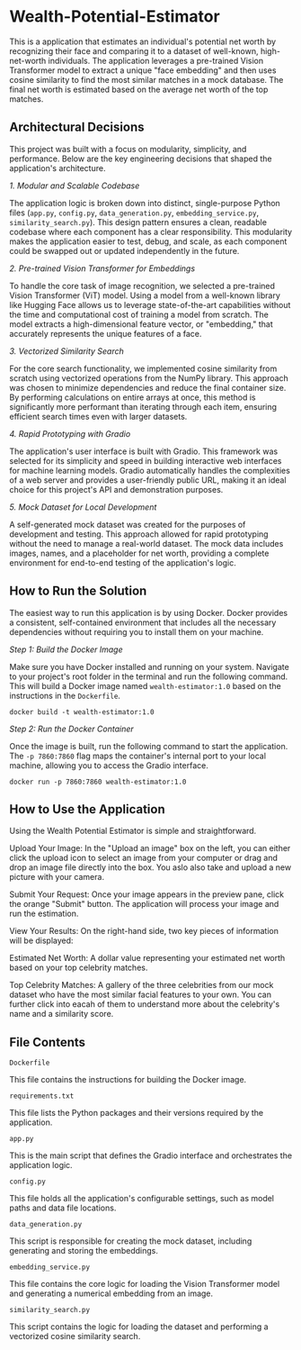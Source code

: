 # Wealth-Potential-Estimator


This is a application that estimates an individual's potential net worth by recognizing their face and comparing it to a dataset of well-known, high-net-worth individuals. The application leverages a pre-trained Vision Transformer model to extract a unique "face embedding" and then uses cosine similarity to find the most similar matches in a mock database. The final net worth is estimated based on the average net worth of the top matches.

## Architectural Decisions


This project was built with a focus on modularity, simplicity, and performance. Below are the key engineering decisions that shaped the application's architecture.


*1. Modular and Scalable Codebase*


The application logic is broken down into distinct, single-purpose Python files (```app.py```, ```config.py```, ```data_generation.py```, ```embedding_service.py```, ```similarity_search.py```). This design pattern ensures a clean, readable codebase where each component has a clear responsibility. This modularity makes the application easier to test, debug, and scale, as each component could be swapped out or updated independently in the future.


*2. Pre-trained Vision Transformer for Embeddings*


To handle the core task of image recognition, we selected a pre-trained Vision Transformer (ViT) model. Using a model from a well-known library like Hugging Face allows us to leverage state-of-the-art capabilities without the time and computational cost of training a model from scratch. The model extracts a high-dimensional feature vector, or "embedding," that accurately represents the unique features of a face.


*3. Vectorized Similarity Search*


For the core search functionality, we implemented cosine similarity from scratch using vectorized operations from the NumPy library. This approach was chosen to minimize dependencies and reduce the final container size. By performing calculations on entire arrays at once, this method is significantly more performant than iterating through each item, ensuring efficient search times even with larger datasets.


*4. Rapid Prototyping with Gradio*


The application's user interface is built with Gradio. This framework was selected for its simplicity and speed in building interactive web interfaces for machine learning models. Gradio automatically handles the complexities of a web server and provides a user-friendly public URL, making it an ideal choice for this project's API and demonstration purposes.


*5. Mock Dataset for Local Development*


A self-generated mock dataset was created for the purposes of development and testing. This approach allowed for rapid prototyping without the need to manage a real-world dataset. The mock data includes images, names, and a placeholder for net worth, providing a complete environment for end-to-end testing of the application's logic.


## How to Run the Solution


The easiest way to run this application is by using Docker. Docker provides a consistent, self-contained environment that includes all the necessary dependencies without requiring you to install them on your machine.


*Step 1: Build the Docker Image*

Make sure you have Docker installed and running on your system. Navigate to your project's root folder in the terminal and run the following command. This will build a Docker image named ```wealth-estimator:1.0``` based on the instructions in the ```Dockerfile```.

```docker build -t wealth-estimator:1.0```

*Step 2: Run the Docker Container*

Once the image is built, run the following command to start the application. The ```-p 7860:7860``` flag maps the container's internal port to your local machine, allowing you to access the Gradio interface.

```docker run -p 7860:7860 wealth-estimator:1.0```

## How to Use the Application

Using the Wealth Potential Estimator is simple and straightforward.

Upload Your Image: In the "Upload an image" box on the left, you can either click the upload icon to select an image from your computer or drag and drop an image file directly into the box. You aslo also take and upload a new picture with your camera. 

Submit Your Request: Once your image appears in the preview pane, click the orange "Submit" button. The application will process your image and run the estimation.

View Your Results: On the right-hand side, two key pieces of information will be displayed:

Estimated Net Worth: A dollar value representing your estimated net worth based on your top celebrity matches.

Top Celebrity Matches: A gallery of the three celebrities from our mock dataset who have the most similar facial features to your own. You can further click into eacah of them to understand more about the celebrity's name and a similarity score.

## File Contents

```Dockerfile```

This file contains the instructions for building the Docker image.

```requirements.txt```

This file lists the Python packages and their versions required by the application.

```app.py```

This is the main script that defines the Gradio interface and orchestrates the application logic.

```config.py```

This file holds all the application's configurable settings, such as model paths and data file locations.

```data_generation.py```

This script is responsible for creating the mock dataset, including generating and storing the embeddings.

```embedding_service.py```

This file contains the core logic for loading the Vision Transformer model and generating a numerical embedding from an image.

```similarity_search.py```

This script contains the logic for loading the dataset and performing a vectorized cosine similarity search.
